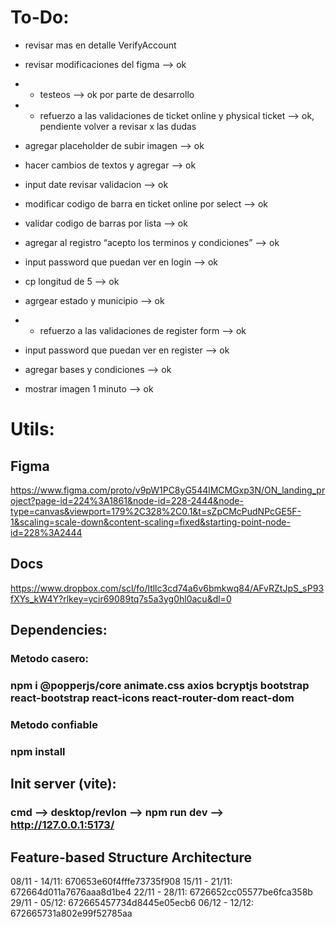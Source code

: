 # To-Do:
- revisar mas en detalle VerifyAccount 

- revisar modificaciones del figma --> ok
- + testeos --> ok por parte de desarrollo
- + refuerzo a las validaciones de ticket online y physical ticket --> ok, pendiente volver a revisar x las dudas
- agregar placeholder de subir imagen --> ok
- hacer cambios de textos y agregar --> ok
- input date revisar validacion --> ok
- modificar codigo de barra en ticket online por select --> ok
- validar codigo de barras por lista --> ok
- agregar al registro “acepto los terminos y condiciones” --> ok
- input password que puedan ver en login --> ok
- cp longitud de 5 --> ok
- agrgear estado y municipio --> ok
- + refuerzo a las validaciones de register form --> ok
- input password que puedan ver en register --> ok
- agregar bases y condiciones --> ok
- mostrar imagen 1 minuto --> ok

# Utils:
## Figma
https://www.figma.com/proto/v9pW1PC8yG544lMCMGxp3N/ON_landing_project?page-id=224%3A1861&node-id=228-2444&node-type=canvas&viewport=179%2C328%2C0.1&t=sZpCMcPudNPcGE5F-1&scaling=scale-down&content-scaling=fixed&starting-point-node-id=228%3A2444

## Docs
https://www.dropbox.com/scl/fo/ltllc3cd74a6v6bmkwq84/AFvRZtJpS_sP93fXYs_kW4Y?rlkey=ycir69089tq7s5a3yg0hl0acu&dl=0

## Dependencies:
### Metodo casero:
### npm i @popperjs/core animate.css axios bcryptjs bootstrap react-bootstrap react-icons react-router-dom react-dom

### Metodo confiable
### npm install

## Init server (vite):
### cmd --> desktop/revlon --> npm run dev --> http://127.0.0.1:5173/

## Feature-based Structure Architecture

08/11 - 14/11: 670653e60f4fffe73735f908
15/11 - 21/11: 672664d011a7676aaa8d1be4
22/11 - 28/11: 6726652cc05577be6fca358b
29/11 - 05/12: 672665457734d8445e05ecb6
06/12 - 12/12: 672665731a802e99f52785aa


